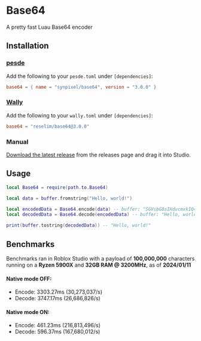 # Base64

A pretty fast Luau Base64 encoder

## Installation

### [pesde](https://pesde.daimond113.com/)

Add the following to your `pesde.toml` under `[dependencies]`:

```toml
base64 = { name = "synpixel/base64", version = "3.0.0" }
```

### [Wally](https://wally.run/)

Add the following to your `wally.toml` under `[dependencies]`:

```toml
base64 = "reselim/base64@3.0.0"
```

### Manual

[Download the latest release](https://github.com/Reselim/Base64/releases/latest) from the releases page and drag it into Studio.

## Usage

```lua
local Base64 = require(path.to.Base64)

local data = buffer.fromstring("Hello, world!")

local encodedData = Base64.encode(data) -- buffer: "SGVsbG8sIHdvcmxkIQ=="
local decodedData = Base64.decode(encodedData) -- buffer: "Hello, world!"

print(buffer.tostring(decodedData)) -- "Hello, world!"
```

## Benchmarks

Benchmarks ran in Roblox Studio with a payload of **100,000,000** characters running on a **Ryzen 5900X** and **32GB RAM @ 3200MHz**, as of **2024/01/11**

#### Native mode OFF:

- Encode: 3303.27ms (30,273,037/s)
- Decode: 3747.17ms (26,686,826/s)

#### Native mode ON:

- Encode: 461.23ms (216,813,496/s)
- Decode: 596.37ms (167,680,012/s)
